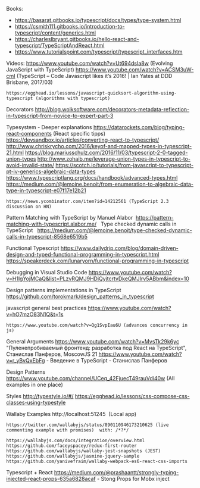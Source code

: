 Books:
- https://basarat.gitbooks.io/typescript/docs/types/type-system.html
- https://csmith111.gitbooks.io/introduction-to-typescript/content/generics.html
- https://charleslbryant.gitbooks.io/hello-react-and-typescript/TypeScriptAndReact.html
- https://www.tutorialspoint.com/typescript/typescript_interfaces.htm


Videos:
    https://www.youtube.com/watch?v=Ut694dsIa8w (Evolving JavaScript with TypeScript)
    https://www.youtube.com/watch?v=ACSM3uW-cmI (TypeScript – Code Javascript likes it’s 2016! | Ian Yates at DDD Brisbane, 2017/03)

    https://egghead.io/lessons/javascript-quicksort-algorithm-using-typescript (algorithms with typescript)


Decorators
    http://blog.wolksoftware.com/decorators-metadata-reflection-in-typescript-from-novice-to-expert-part-3


Typesystem - Deeper explanations
    https://datarockets.com/blog/typing-react-components (React specific tipps)
    https://devsandbox.io/articles/converting-react-to-typescript/
    http://www.chriskrycho.com/2016/keyof-and-mapped-types-in-typescript-21.html
    https://blog.mariusschulz.com/2016/11/03/typescript-2-0-tagged-union-types
    http://www.zohaib.me/leverage-union-types-in-typescript-to-avoid-invalid-state/
    https://scotch.io/tutorials/from-javascript-to-typescript-pt-iv-generics-algebraic-data-types
    https://www.typescriptlang.org/docs/handbook/advanced-types.html
    https://medium.com/@lemoine.benoit/from-enumeration-to-algebraic-data-type-in-typescript-e07f17e12b21

    https://news.ycombinator.com/item?id=14212561 (TypeScript 2.3 discussion on HN)

Pattern Matching with TypeScript by Manuel Alabor
     https://pattern-matching-with-typescript.alabor.me/
     
Type checked dynamic calls in TypeScript     
    https://medium.com/@lemoine.benoit/type-checked-dynamic-calls-in-typescript-8568e6519b5

Functional Typescript
    https://www.dailydrip.com/blog/domain-driven-design-and-typed-functional-programming-in-typescript.html
    https://speakerdeck.com/lunaryorn/functional-programming-in-typescript


Debugging in Visual Studio Code
    https://www.youtube.com/watch?v=H1lgYojMCaQ&list=PLzvRQMJ9HDiQyjtcrtvDkeQMJIrv5ABbm&index=10

Design patterns implementations in TypeScript
    https://github.com/torokmark/design_patterns_in_typescript

javascript general best practices
    https://www.youtube.com/watch?v=hO7mzO83N1Q&t=1s

    https://www.youtube.com/watch?v=Qg1SvpIau6U (advances concurrency in js)

General Arguments
    https://www.youtube.com/watch?v=MvsTk29k6yc "Пуленепробиваемый фронтенд: разработка под React на TypeScript", Станислав Панферов, MoscowJS 21
    https://www.youtube.com/watch?v=r_yBvQxEbFg - Введение в TypeScript - Станислав Панферов

  Design Patterns
    https://www.youtube.com/channel/UCeq_42FjuecT49rauVdi40w (All examples in one place)



Styles
    http://typestyle.io/#/
    https://egghead.io/lessons/css-compose-css-classes-using-typestyle

Wallaby Examples
    http://localhost:51245  (Local app)


    https://twitter.com/wallabyjs/status/890110946173210625 (live commenting example with promises)  with: /*?*/

    https://wallabyjs.com/docs/integration/overview.html
    https://github.com/faceyspacey/redux-first-router
    https://github.com/wallabyjs/wallaby-jest-snapshots (JEST)
    https://github.com/wallabyjs/jasmine-jquery-sample
    https://github.com/yanivefraim/wallaby-webpack-es6-react-css-imports






Typescript + React
    https://medium.com/@prashaantt/strongly-typing-injected-react-props-635a6828acaf - Stong Props for Mobx inject
